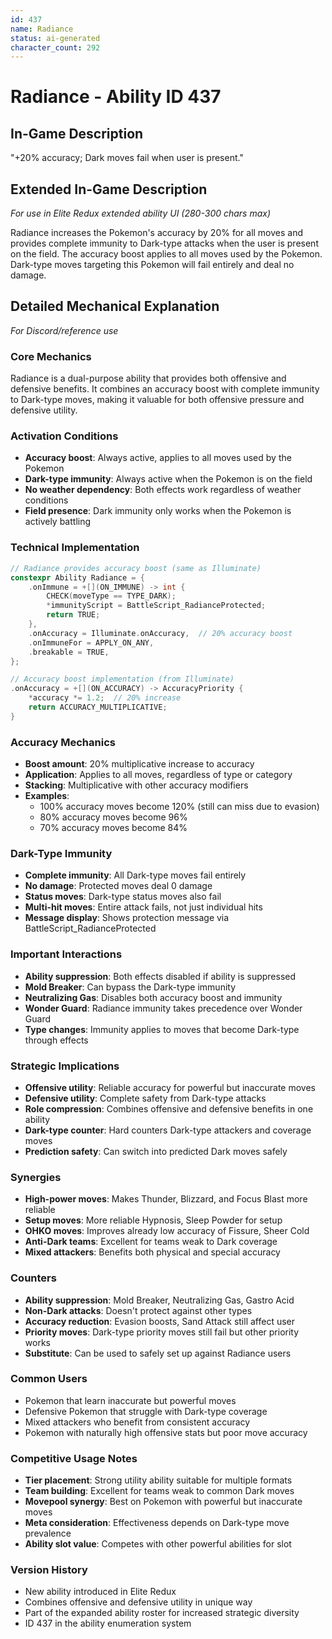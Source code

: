 ```yaml
---
id: 437
name: Radiance
status: ai-generated
character_count: 292
---
```


# Radiance - Ability ID 437

## In-Game Description
"+20% accuracy; Dark moves fail when user is present."

## Extended In-Game Description
*For use in Elite Redux extended ability UI (280-300 chars max)*

Radiance increases the Pokemon's accuracy by 20% for all moves and provides complete immunity to Dark-type attacks when the user is present on the field. The accuracy boost applies to all moves used by the Pokemon. Dark-type moves targeting this Pokemon will fail entirely and deal no damage.

## Detailed Mechanical Explanation
*For Discord/reference use*

### Core Mechanics
Radiance is a dual-purpose ability that provides both offensive and defensive benefits. It combines an accuracy boost with complete immunity to Dark-type moves, making it valuable for both offensive pressure and defensive utility.

### Activation Conditions
- **Accuracy boost**: Always active, applies to all moves used by the Pokemon
- **Dark-type immunity**: Always active when the Pokemon is on the field
- **No weather dependency**: Both effects work regardless of weather conditions
- **Field presence**: Dark immunity only works when the Pokemon is actively battling

### Technical Implementation
```c
// Radiance provides accuracy boost (same as Illuminate)
constexpr Ability Radiance = {
    .onImmune = +[](ON_IMMUNE) -> int {
        CHECK(moveType == TYPE_DARK);
        *immunityScript = BattleScript_RadianceProtected;
        return TRUE;
    },
    .onAccuracy = Illuminate.onAccuracy,  // 20% accuracy boost
    .onImmuneFor = APPLY_ON_ANY,
    .breakable = TRUE,
};

// Accuracy boost implementation (from Illuminate)
.onAccuracy = +[](ON_ACCURACY) -> AccuracyPriority {
    *accuracy *= 1.2;  // 20% increase
    return ACCURACY_MULTIPLICATIVE;
}
```

### Accuracy Mechanics
- **Boost amount**: 20% multiplicative increase to accuracy
- **Application**: Applies to all moves, regardless of type or category
- **Stacking**: Multiplicative with other accuracy modifiers
- **Examples**: 
  - 100% accuracy moves become 120% (still can miss due to evasion)
  - 80% accuracy moves become 96%
  - 70% accuracy moves become 84%

### Dark-Type Immunity
- **Complete immunity**: All Dark-type moves fail entirely
- **No damage**: Protected moves deal 0 damage
- **Status moves**: Dark-type status moves also fail
- **Multi-hit moves**: Entire attack fails, not just individual hits
- **Message display**: Shows protection message via BattleScript_RadianceProtected

### Important Interactions
- **Ability suppression**: Both effects disabled if ability is suppressed
- **Mold Breaker**: Can bypass the Dark-type immunity
- **Neutralizing Gas**: Disables both accuracy boost and immunity
- **Wonder Guard**: Radiance immunity takes precedence over Wonder Guard
- **Type changes**: Immunity applies to moves that become Dark-type through effects

### Strategic Implications
- **Offensive utility**: Reliable accuracy for powerful but inaccurate moves
- **Defensive utility**: Complete safety from Dark-type attacks
- **Role compression**: Combines offensive and defensive benefits in one ability
- **Dark-type counter**: Hard counters Dark-type attackers and coverage moves
- **Prediction safety**: Can switch into predicted Dark moves safely

### Synergies
- **High-power moves**: Makes Thunder, Blizzard, and Focus Blast more reliable
- **Setup moves**: More reliable Hypnosis, Sleep Powder for setup
- **OHKO moves**: Improves already low accuracy of Fissure, Sheer Cold
- **Anti-Dark teams**: Excellent for teams weak to Dark coverage
- **Mixed attackers**: Benefits both physical and special accuracy

### Counters
- **Ability suppression**: Mold Breaker, Neutralizing Gas, Gastro Acid
- **Non-Dark attacks**: Doesn't protect against other types
- **Accuracy reduction**: Evasion boosts, Sand Attack still affect user
- **Priority moves**: Dark-type priority moves still fail but other priority works
- **Substitute**: Can be used to safely set up against Radiance users

### Common Users
- Pokemon that learn inaccurate but powerful moves
- Defensive Pokemon that struggle with Dark-type coverage
- Mixed attackers who benefit from consistent accuracy
- Pokemon with naturally high offensive stats but poor move accuracy

### Competitive Usage Notes
- **Tier placement**: Strong utility ability suitable for multiple formats
- **Team building**: Excellent for teams weak to common Dark moves
- **Movepool synergy**: Best on Pokemon with powerful but inaccurate moves
- **Meta consideration**: Effectiveness depends on Dark-type move prevalence
- **Ability slot value**: Competes with other powerful abilities for slot

### Version History
- New ability introduced in Elite Redux
- Combines offensive and defensive utility in unique way
- Part of the expanded ability roster for increased strategic diversity
- ID 437 in the ability enumeration system